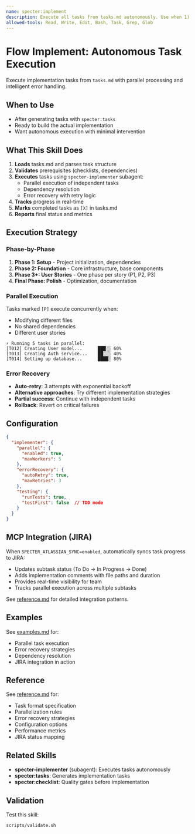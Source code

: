 ```yaml
---
name: specter:implement
description: Execute all tasks from tasks.md autonomously. Use when 1) Tasks are ready and want automated implementation, 2) User says "implement/build/code this", 3) Resuming after interruption with --resume, 4) Building specific priority only (--filter=P1), 5) Need autonomous code generation with test execution. Executes with parallel processing and marks tasks complete.
allowed-tools: Read, Write, Edit, Bash, Task, Grep, Glob
---
```


# Flow Implement: Autonomous Task Execution

Execute implementation tasks from `tasks.md` with parallel processing and intelligent error handling.

## When to Use

- After generating tasks with `specter:tasks`
- Ready to build the actual implementation
- Want autonomous execution with minimal intervention

## What This Skill Does

1. **Loads** tasks.md and parses task structure
2. **Validates** prerequisites (checklists, dependencies)
3. **Executes** tasks using `specter-implementer` subagent:
   - Parallel execution of independent tasks
   - Dependency resolution
   - Error recovery with retry logic
4. **Tracks** progress in real-time
5. **Marks** completed tasks as `[X]` in tasks.md
6. **Reports** final status and metrics

## Execution Strategy

### Phase-by-Phase
1. **Phase 1: Setup** - Project initialization, dependencies
2. **Phase 2: Foundation** - Core infrastructure, base components
3. **Phase 3+: User Stories** - One phase per story (P1, P2, P3)
4. **Final Phase: Polish** - Optimization, documentation

### Parallel Execution
Tasks marked `[P]` execute concurrently when:
- Modifying different files
- No shared dependencies
- Different user stories

```
⚡ Running 5 tasks in parallel:
[T012] Creating User model...      ███░░ 60%
[T013] Creating Auth service...    ██░░░ 40%
[T014] Setting up database...      ████░ 80%
```

### Error Recovery
- **Auto-retry**: 3 attempts with exponential backoff
- **Alternative approaches**: Try different implementation strategies
- **Partial success**: Continue with independent tasks
- **Rollback**: Revert on critical failures

## Configuration

```json
{
  "implementer": {
    "parallel": {
      "enabled": true,
      "maxWorkers": 5
    },
    "errorRecovery": {
      "autoRetry": true,
      "maxRetries": 3
    },
    "testing": {
      "runTests": true,
      "testFirst": false  // TDD mode
    }
  }
}
```

## MCP Integration (JIRA)

When `SPECTER_ATLASSIAN_SYNC=enabled`, automatically syncs task progress to JIRA:
- Updates subtask status (To Do → In Progress → Done)
- Adds implementation comments with file paths and duration
- Provides real-time visibility for team
- Tracks parallel execution across multiple subtasks

See [reference.md](./reference.md#mcp-integration-details) for detailed integration patterns.

## Examples

See [examples.md](./examples.md) for:
- Parallel task execution
- Error recovery strategies
- Dependency resolution
- JIRA integration in action

## Reference

See [reference.md](./reference.md) for:
- Task format specification
- Parallelization rules
- Error recovery strategies
- Configuration options
- Performance metrics
- JIRA status mapping

## Related Skills

- **specter-implementer** (subagent): Executes tasks autonomously
- **specter:tasks**: Generates implementation tasks
- **specter:checklist**: Quality gates before implementation

## Validation

Test this skill:
```bash
scripts/validate.sh
```